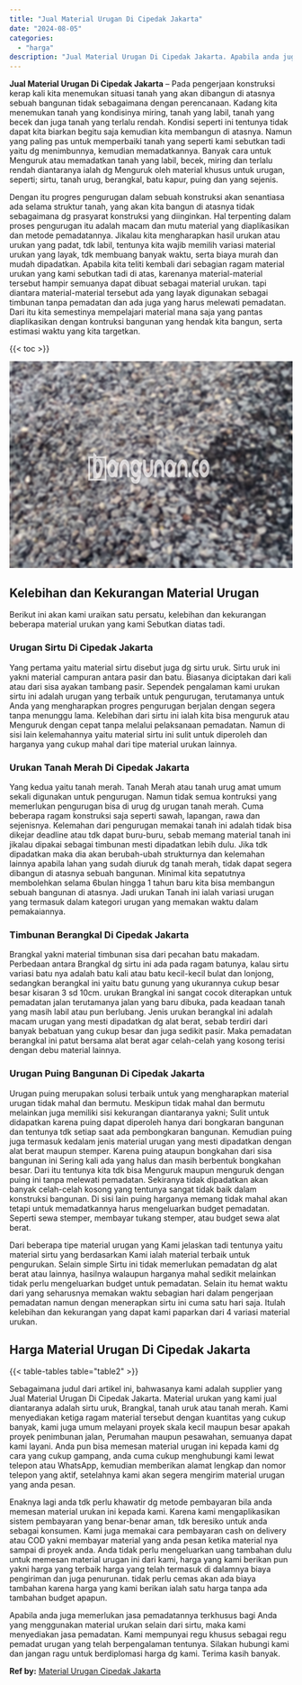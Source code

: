 ```yaml
---
title: "Jual Material Urugan Di Cipedak Jakarta"
date: "2024-08-05"
categories: 
  - "harga"
description: "Jual Material Urugan Di Cipedak Jakarta. Apabila anda juga memerlukan jasa pemadatannya terkhusus bagi Anda yang menggunakan material urukan selain dari sirt..."
---
```


**Jual Material Urugan Di Cipedak Jakarta** – Pada pengerjaan konstruksi kerap kali kita menemukan situasi tanah yang akan dibangun di atasnya sebuah bangunan tidak sebagaimana dengan perencanaan. Kadang kita menemukan tanah yang kondisinya miring, tanah yang labil, tanah yang becek dan juga tanah yang terlalu rendah. Kondisi seperti ini tentunya tidak dapat kita biarkan begitu saja kemudian kita membangun di atasnya. Namun yang paling pas untuk memperbaiki tanah yang seperti kami sebutkan tadi yaitu dg menimbunnya, kemudian memadatkannya. Banyak cara untuk Menguruk atau memadatkan tanah yang labil, becek, miring dan terlalu rendah diantaranya ialah dg Menguruk oleh material khusus untuk urugan, seperti; sirtu, tanah urug, berangkal, batu kapur, puing dan yang sejenis.

Dengan itu progres pengurugan dalam sebuah konstruksi akan senantiasa ada selama struktur tanah, yang akan kita bangun di atasnya tidak sebagaimana dg prasyarat konstruksi yang diinginkan. Hal terpenting dalam proses pengurugan itu adalah macam dan mutu material yang diaplikasikan dan metode pemadatannya. Jikalau kita mengharapkan hasil urukan atau urukan yang padat, tdk labil, tentunya kita wajib memilih variasi material urukan yang layak, tdk membuang banyak waktu, serta biaya murah dan mudah dipadatkan. Apabila kita teliti kembali dari sebagian ragam material urukan yang kami sebutkan tadi di atas, karenanya material-material tersebut hampir semuanya dapat dibuat sebagai material urukan. tapi diantara material-material tersebut ada yang layak digunakan sebagai timbunan tanpa pemadatan dan ada juga yang harus melewati pemadatan. Dari itu kita semestinya mempelajari material mana saja yang pantas diaplikasikan dengan kontruksi bangunan yang hendak kita bangun, serta estimasi waktu yang kita targetkan.

{{< toc >}}

![Jual Material Urugan Di Cipedak Jakarta](/images/jual-urugan-08.png)

## Kelebihan dan Kekurangan Material Urugan

Berikut ini akan kami uraikan satu persatu, kelebihan dan kekurangan beberapa material urukan yang kami Sebutkan diatas tadi.

### Urugan Sirtu Di Cipedak Jakarta

Yang pertama yaitu material sirtu disebut juga dg sirtu uruk. Sirtu uruk ini yakni material campuran antara pasir dan batu. Biasanya diciptakan dari kali atau dari sisa ayakan tambang pasir. Sependek pengalaman kami urukan sirtu ini adalah urugan yang terbaik untuk pengurugan, terutamanya untuk Anda yang mengharapkan progres pengurugan berjalan dengan segera tanpa menunggu lama. Kelebihan dari sirtu ini ialah kita bisa menguruk atau Menguruk dengan cepat tanpa melalui pelaksanaan pemadatan. Namun di sisi lain kelemahannya yaitu material sirtu ini sulit untuk diperoleh dan harganya yang cukup mahal dari tipe material urukan lainnya.

### Urukan Tanah Merah Di Cipedak Jakarta

Yang kedua yaitu tanah merah. Tanah Merah atau tanah urug amat umum sekali digunakan untuk pengurugan. Namun tidak semua kontruksi yang memerlukan pengurugan bisa di urug dg urugan tanah merah. Cuma beberapa ragam konstruksi saja seperti sawah, lapangan, rawa dan sejenisnya. Kelemahan dari pengurugan memakai tanah ini adalah tidak bisa dikejar deadline atau tdk dapat buru-buru, sebab memang material tanah ini jikalau dipakai sebagai timbunan mesti dipadatkan lebih dulu. Jika tdk dipadatkan maka dia akan berubah-ubah strukturnya dan kelemahan lainnya apabila lahan yang sudah diuruk dg tanah merah, tidak dapat segera dibangun di atasnya sebuah bangunan. Minimal kita sepatutnya membolehkan selama 6bulan hingga 1 tahun baru kita bisa membangun sebuah bangunan di atasnya. Jadi urukan Tanah ini ialah variasi urugan yang termasuk dalam kategori urugan yang memakan waktu dalam pemakaiannya.

### Timbunan Berangkal Di Cipedak Jakarta

Brangkal yakni material timbunan sisa dari pecahan batu makadam. Perbedaan antara Brangkal dg sirtu ini ada pada ragam batunya, kalau sirtu variasi batu nya adalah batu kali atau batu kecil-kecil bulat dan lonjong, sedangkan berangkal ini yaitu batu gunung yang ukurannya cukup besar besar kisaran 3 sd 10cm. urukan Brangkal ini sangat cocok diterapkan untuk pemadatan jalan terutamanya jalan yang baru dibuka, pada keadaan tanah yang masih labil atau pun berlubang. Jenis urukan berangkal ini adalah macam urugan yang mesti dipadatkan dg alat berat, sebab terdiri dari banyak bebatuan yang cukup besar dan juga sedikit pasir. Maka pemadatan berangkal ini patut bersama alat berat agar celah-celah yang kosong terisi dengan debu material lainnya.

### Urugan Puing Bangunan Di Cipedak Jakarta

Urugan puing merupakan solusi terbaik untuk yang mengharapkan material urugan tidak mahal dan bermutu. Meskipun tidak mahal dan bermutu melainkan juga memiliki sisi kekurangan diantaranya yakni; Sulit untuk didapatkan karena puing dapat diperoleh hanya dari bongkaran bangunan dan tentunya tdk setiap saat ada pembongkaran bangunan. Kemudian puing juga termasuk kedalam jenis material urugan yang mesti dipadatkan dengan alat berat maupun stemper. Karena puing ataupun bongkahan dari sisa bangunan ini Sering kali ada yang halus dan masih berbentuk bongkahan besar. Dari itu tentunya kita tdk bisa Menguruk maupun menguruk dengan puing ini tanpa melewati pemadatan. Sekiranya tidak dipadatkan akan banyak celah-celah kosong yang tentunya sangat tidak baik dalam konstruksi bangunan. Di sisi lain puing harganya memang tidak mahal akan tetapi untuk memadatkannya harus mengeluarkan budget pemadatan. Seperti sewa stemper, membayar tukang stemper, atau budget sewa alat berat.

Dari beberapa tipe material urugan yang Kami jelaskan tadi tentunya yaitu material sirtu yang berdasarkan Kami ialah material terbaik untuk pengurukan. Selain simple Sirtu ini tidak memerlukan pemadatan dg alat berat atau lainnya, hasilnya walaupun harganya mahal sedikit melainkan tidak perlu mengeluarkan budget untuk pemadatan. Selain itu hemat waktu dari yang seharusnya memakan waktu sebagian hari dalam pengerjaan pemadatan namun dengan menerapkan sirtu ini cuma satu hari saja. Itulah kelebihan dan kekurangan yang dapat kami paparkan dari 4 variasi material urukan.

## Harga Material Urugan Di Cipedak Jakarta

{{< table-tables table="table2" >}}

Sebagaimana judul dari artikel ini, bahwasanya kami adalah supplier yang Jual Material Urugan Di Cipedak Jakarta. Material urukan yang kami jual diantaranya adalah sirtu uruk, Brangkal, tanah uruk atau tanah merah. Kami menyediakan ketiga ragam material tersebut dengan kuantitas yang cukup banyak, kami juga umum melayani proyek skala kecil maupun besar apakah proyek penimbunan jalan, Perumahan maupun pesawahan, semuanya dapat kami layani. Anda pun bisa memesan material urugan ini kepada kami dg cara yang cukup gampang, anda cuma cukup menghubungi kami lewat telepon atau WhatsApp, kemudian memberikan alamat lengkap dan nomor telepon yang aktif, setelahnya kami akan segera mengirim material urugan yang anda pesan.

Enaknya lagi anda tdk perlu khawatir dg metode pembayaran bila anda memesan material urukan ini kepada kami. Karena kami mengaplikasikan sistem pembayaran yang benar-benar aman, tdk beresiko untuk anda sebagai konsumen. Kami juga memakai cara pembayaran cash on delivery atau COD yakni membayar material yang anda pesan ketika material nya sampai di proyek anda. Anda tidak perlu mengeluarkan uang tambahan dulu untuk memesan material urugan ini dari kami, harga yang kami berikan pun yakni harga yang terbaik harga yang telah termasuk di dalamnya biaya pengiriman dan juga penurunan. tidak perlu cemas akan ada biaya tambahan karena harga yang kami berikan ialah satu harga tanpa ada tambahan budget apapun.

Apabila anda juga memerlukan jasa pemadatannya terkhusus bagi Anda yang menggunakan material urukan selain dari sirtu, maka kami menyediakan jasa pemadatan. Kami mempunyai regu khusus sebagai regu pemadat urugan yang telah berpengalaman tentunya. Silakan hubungi kami dan jangan ragu untuk berdiplomasi harga dg kami. Terima kasih banyak.

**Ref by:** [Material Urugan Cipedak Jakarta](https://id.wikipedia.org/wiki/Material)
